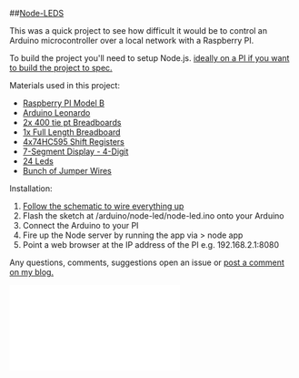 ##[Node-LEDS](http://kitchen.braitsch.io/controlling-24-leds-with-node-js-and-a-raspberry-pi/)

This was a quick project to see how difficult it would be to control an Arduino microcontroller over a local network with a Raspberry PI.

To build the project you'll need to setup Node.js. [ideally on a PI if you want to build the project to spec.](http://kitchen.braitsch.io/controlling-24-leds-with-node-js-and-a-raspberry-pi/)

Materials used in this project:

 * [Raspberry PI Model B](http://www.raspberrypi.org/)
 * [Arduino Leonardo](https://www.sparkfun.com/products/11286)
 * [2x 400 tie pt Breadboards](https://www.sparkfun.com/products/9567)
 * [1x Full Length Breadboard](https://www.sparkfun.com/products/112)
 * [4x74HC595 Shift Registers](https://www.sparkfun.com/products/733)
 * [7-Segment Display - 4-Digit](https://www.sparkfun.com/products/9481)
 * [24 Leds](http://www.amazon.com/microtivity-IL188-Assorted-Resistors-Colors/dp/B0060FGA8A)
 * [Bunch of Jumper Wires](http://www.amazon.com/Breadboard-jumper-wire-75pcs-pack/dp/B0040DEI9M)

Installation:

 1. [Follow the schematic to wire everything up](./docs/node-leds-schematic.pdf?raw=true)
 2. Flash the sketch at /arduino/node-led/node-led.ino onto your Arduino
 3. Connect the Arduino to your PI
 4. Fire up the Node server by running the app via > node app
 5. Point a web browser at the IP address of the PI e.g. 192.168.2.1:8080

Any questions, comments, suggestions open an issue or [post a comment on my blog.](http://kitchen.braitsch.io/controlling-24-leds-with-node-js-and-a-raspberry-pi/)


![Node-LEDS-schematic](./docs/node-leds-schematic.pdf?raw=true "Node-LEDS-schematic") 


